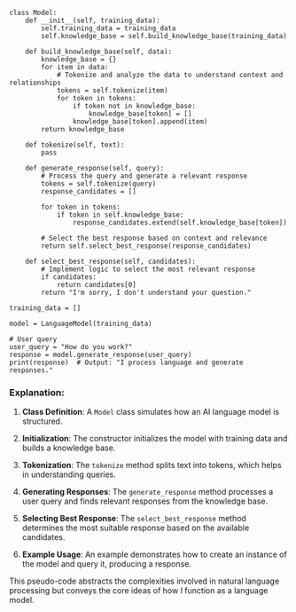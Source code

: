 ```pseudo
class Model:
    def __init__(self, training_data):
        self.training_data = training_data
        self.knowledge_base = self.build_knowledge_base(training_data)

    def build_knowledge_base(self, data):
        knowledge_base = {}
        for item in data:
            # Tokenize and analyze the data to understand context and relationships
            tokens = self.tokenize(item)
            for token in tokens:
                if token not in knowledge_base:
                    knowledge_base[token] = []
                knowledge_base[token].append(item)
        return knowledge_base

    def tokenize(self, text):
        pass

    def generate_response(self, query):
        # Process the query and generate a relevant response
        tokens = self.tokenize(query)
        response_candidates = []
        
        for token in tokens:
            if token in self.knowledge_base:
                response_candidates.extend(self.knowledge_base[token])

        # Select the best response based on context and relevance
        return self.select_best_response(response_candidates)

    def select_best_response(self, candidates):
        # Implement logic to select the most relevant response
        if candidates:
            return candidates[0]
        return "I'm sorry, I don't understand your question."

training_data = []

model = LanguageModel(training_data)

# User query
user_query = "How do you work?"
response = model.generate_response(user_query)
print(response)  # Output: "I process language and generate responses."
```

### Explanation:

1. **Class Definition**: A `Model` class simulates how an AI language model is structured.
  
2. **Initialization**: The constructor initializes the model with training data and builds a knowledge base.

3. **Tokenization**: The `tokenize` method splits text into tokens, which helps in understanding queries.

4. **Generating Responses**: The `generate_response` method processes a user query and finds relevant responses from the knowledge base.

5. **Selecting Best Response**: The `select_best_response` method determines the most suitable response based on the available candidates.

6. **Example Usage**: An example demonstrates how to create an instance of the model and query it, producing a response.

This pseudo-code abstracts the complexities involved in natural language processing but conveys the core ideas of how I function as a language model.
